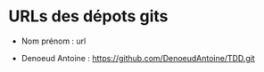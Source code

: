 # URLs des dépots gits

* Nom prénom : url

* Denoeud Antoine : https://github.com/DenoeudAntoine/TDD.git
